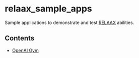 # relaax_sample_apps
Sample applications to demonstrate and test [RELAAX](https://github.com/deeplearninc/relaax/blob/master/README.md) abilities.

## Contents
- [OpenAI Gym](openai-gym/README.md)
